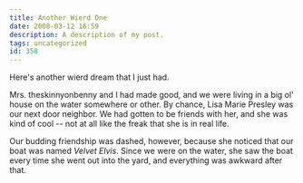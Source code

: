 ```yaml
---
title: Another Wierd One
date: 2008-03-12 16:59
description: A description of my post.
tags: uncategorized
id: 358
---
```

Here's another wierd dream that I just had.

Mrs. theskinnyonbenny and I had made good, and we were living in a big ol' house on the water somewhere or other.  By chance, Lisa Marie Presley was our next door neighbor.  We had gotten to be friends with her, and she was kind of cool -- not at all like the freak that she is in real life.

Our budding friendship was dashed, however, because she noticed that our boat was named <i>Velvet Elvis</i>.  Since we were on the water, she saw the boat every time she went out into the yard, and everything was awkward after that.